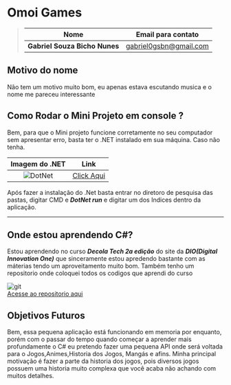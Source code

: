 # Omoi Games #

>|Nome|Email para contato|
>|-----|-----|
> |**Gabriel Souza Bicho Nunes**|gabriel0gsbn@gmail.com|***Zeropirata***|

## Motivo do nome ##

Não tem um motivo muito bom, eu apenas estava escutando musica e o nome me pareceu interessante

## Como Rodar o Mini Projeto em console ? ##

Bem, para que o Mini projeto funcione corretamente no seu computador sem apresentar erro, basta ter o .NET instalado em sua máquina.
Caso não tenha.

|                                           Imagem do .NET                                           |                                 Link                                 |
| :------------------------------------------------------------------------------------------------: | :------------------------------------------------------------------: |
|![DotNet](https://img.shields.io/badge/.NET-512BD4?style=for-the-badge&logo=dotnet&logoColor=white) | <a href="https://dotnet.microsoft.com/en-us/download">Click Aqui</a> |

Após fazer a instalação do .Net basta entrar no diretoro de pesquisa das pastas, digitar CMD e ***DotNet run*** e digitar um dos Indices dentro da aplicação.

----------

## Onde estou aprendendo C#? ##

Estou aprendendo no curso ***Decola Tech 2a edição*** do site da ***DIO(Digital Innovation One)*** que sinceramente estou apredendo bastante com as máterias tendo um aproveitamento muito bom.
Também tenho um repositorio onde coloquei todos os codigos que aprendi do curso

![git](https://img.shields.io/badge/GitHub-100000?style=for-the-badge&logo=github&logoColor=white) <br><a href="https://github.com/ZeroPirata/Decola-Tech"> Acesse ao repositorio aqui </a>

## Objetivos Futuros ##

Bem, essa pequena aplicação está funcionando em memoria por enquanto, porém com o passar do tempo quando começar a aprender mais profundamente o C# eu pretendo fazer uma pequena API onde será voltada para o Jogos,Animes,Historia dos Jogos, Mangás e afins. Minha principal motivação é fazer a parte da historia dos jogos, pois diversos jogos possuem uma historia muito complexa que você acaba não achando com muitos detalhes.
